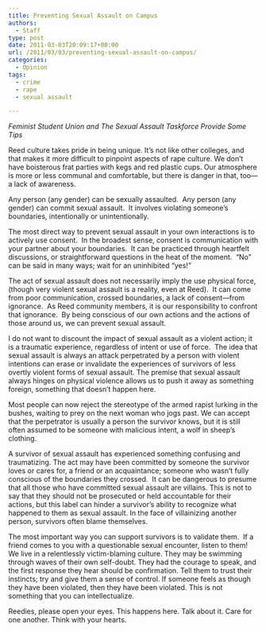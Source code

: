 ```yaml
---
title: Preventing Sexual Assault on Campus
authors: 
  - Staff
type: post
date: 2011-03-03T20:09:17+00:00
url: /2011/03/03/preventing-sexual-assault-on-campus/
categories:
  - Opinion
tags:
  - crime
  - rape
  - sexual assault

---
```

_Feminist Student Union and The Sexual Assault Taskforce Provide Some Tips_

Reed culture takes pride in being unique. It’s not like other colleges, and that makes it more difficult to pinpoint aspects of rape culture. We don’t have boisterous frat parties with kegs and red plastic cups. Our atmosphere is more or less communal and comfortable, but there is danger in that, too—a lack of awareness.

Any person (any gender) can be sexually assaulted.  Any person (any gender) can commit sexual assault.  It involves violating someone’s boundaries, intentionally or unintentionally.

The most direct way to prevent sexual assault in your own interactions is to actively use consent.  In the broadest sense, consent is communication with your partner about your boundaries.  It can be practiced through heartfelt discussions, or straightforward questions in the heat of the moment.  “No” can be said in many ways; wait for an uninhibited “yes!”

The act of sexual assault does not necessarily imply the use physical force, (though very violent sexual assault is a reality, even at Reed).  It can come from poor communication, crossed boundaries, a lack of consent—from ignorance.  As Reed community members, it is our responsibility to confront that ignorance.  By being conscious of our own actions and the actions of those around us, we can prevent sexual assault.

I do not want to discount the impact of sexual assault as a violent action; it is a traumatic experience, regardless of intent or use of force.  The idea that sexual assault is always an attack perpetrated by a person with violent intentions can erase or invalidate the experiences of survivors of less overtly violent forms of sexual assault. The premise that sexual assault always hinges on physical violence allows us to push it away as something foreign, something that doesn’t happen here.

Most people can now reject the stereotype of the armed rapist lurking in the bushes, waiting to prey on the next woman who jogs past. We can accept that the perpetrator is usually a person the survivor knows, but it is still often assumed to be someone with malicious intent, a wolf in sheep’s clothing.

A survivor of sexual assault has experienced something confusing and traumatizing. The act may have been committed by someone the survivor loves or cares for, a friend or an acquaintance; someone who wasn’t fully conscious of the boundaries they crossed.  It can be dangerous to presume that all those who have committed sexual assault are villains. This is not to say that they should not be prosecuted or held accountable for their actions, but this label can hinder a survivor’s ability to recognize what happened to them as sexual assault. In the face of villainizing another person, survivors often blame themselves.

The most important way you can support survivors is to validate them.  If a friend comes to you with a questionable sexual encounter, listen to them!  We live in a relentlessly victim-blaming culture. They may be swimming through waves of their own self-doubt. They had the courage to speak, and the first response they hear should be confirmation. Tell them to trust their instincts; try and give them a sense of control. If someone feels as though they have been violated, then they have been violated. This is not something that you can intellectualize.

Reedies, please open your eyes. This happens here. Talk about it. Care for one another. Think with your hearts.